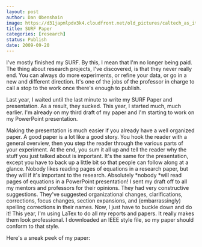 ```yaml
---
layout: post
author: Dan Obenshain
image: https://d31japmlpdv3k4.cloudfront.net/old_pictures/caltech_as_it_happens/6a0105349b8251970b0120a56b6352970b.png
title: SURF Paper
categories: [research]
status: Publish
date: 2009-09-20
---
```



I've mostly finished my SURF. By this, I mean that I'm no longer being paid. The thing about research projects, I've discovered, is that they never really end. You can always do more experiments, or refine your data, or go in a new and different direction. It's one of the jobs of the professor in charge to call a stop to the work once there's enough to publish.

Last year, I waited until the last minute to write my SURF Paper and presentation. As a result, they sucked. This year, I started much, much earlier. I'm already on my third draft of my paper and I'm starting to work on my PowerPoint presentation.

Making the presentation is much easier if you already have a well organized paper. A good paper is a lot like a good story. You hook the reader with a general overview, then you step the reader through the various parts of your experiment. At the end, you sum it all up and tell the reader why the stuff you just talked about is important. It's the same for the presentation, except you have to back up a little bit so that people can follow along at a glance. Nobody likes reading pages of equations in a research paper, but they will if it's important to the research. Absolutely *nobody *will read pages of equations in a PowerPoint presentation!
I sent my draft off to all my mentors and professors for their opinions. They had very constructive suggestions. They've suggested organizational changes, clarifications, corrections, focus changes, section expansions, and (embarrassingly) spelling corrections in their names. Now, I just have to buckle down and do it!
This year, I'm using LaTex to do all my reports and papers. It really makes them look professional. I downloaded an IEEE style file, so my paper should conform to that style.

Here's a sneak peek of my paper:
